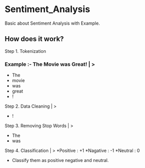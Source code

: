 # Sentiment_Analysis
Basic about Sentiment Analysis with Example.


## How does it work?

Step 1. Tokenization
### Example :- The Movie was Great! | > 
* The
* movie
* was
* great
* !
     
Step 2. Data Cleaning | > 
* ! 

Step 3. Removing Stop Words | >  
* The  
* was

Step 4. Classification | > 
*Positive : +1
*Nagative : -1
*Neutral : 0

* Classify them as positive negative and neutral.

